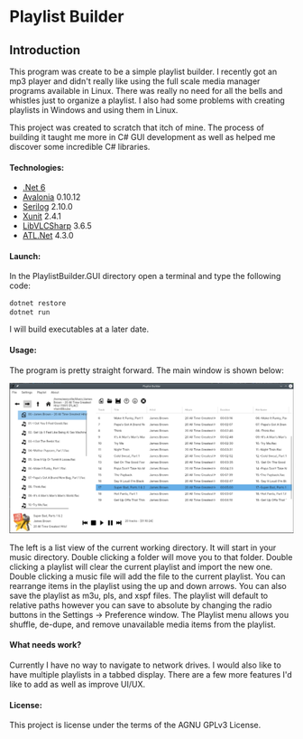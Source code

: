 # Playlist Builder

## Introduction

This program was create to be a simple playlist builder. I recently got an mp3 player and didn't really like using the full scale media manager programs available in Linux. There was really no need for all the bells and whistles just to organize a playlist. I also had some problems with creating playlists in Windows and using them in Linux. 

This project was created to scratch that itch of mine. The process of building it taught me more in C# GUI development as well as helped me discover some incredible C# libraries. 

#### Technologies:

- [.Net 6](https://dotnet.microsoft.com/en-us/download/dotnet/6.0)
- [Avalonia](https://github.com/AvaloniaUI/Avalonia) 0.10.12
- [Serilog](https://serilog.net/) 2.10.0
- [Xunit](https://xunit.net/) 2.4.1
- [LibVLCSharp](https://github.com/videolan/libvlcsharp) 3.6.5
- [ATL.Net](https://github.com/Zeugma440/atldotnet) 4.3.0

#### Launch:

In the PlaylistBuilder.GUI directory open a terminal and type the following code:

```
dotnet restore
dotnet run
```

I will build executables at a later date.

#### Usage:

The program is pretty straight forward. The main window is shown below:

![Main Window](Images/version_0.5.0.png)

The left is a list view of the current working directory. It will start in your music directory. Double clicking a folder will move you to that folder. Double clicking a playlist will clear the current playlist and import the new one. Double clicking a music file will add the file to the current playlist. You can rearrange items in the playlist using the up and down arrows. You can also save the playlist as m3u, pls, and xspf files. The playlist will default to relative paths however you can save to absolute by changing the radio buttons in the Settings -> Preference window. The Playlist menu allows you shuffle, de-dupe, and remove unavailable media items from the playlist.

#### What needs work?

Currently I have no way to navigate to network drives. I would also like to have multiple playlists in a tabbed display. There are a few more features I'd like to add as well as improve UI/UX.

#### License:

This project is license under the terms of the AGNU GPLv3 License.